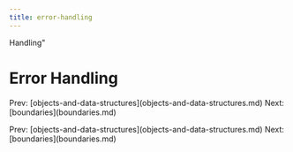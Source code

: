 ```yaml
---
title: error-handling
---
```


Handling\"

# Error Handling

Prev:
\[objects-and-data-structures](objects-and-data-structures.md)
Next: \[boundaries](boundaries.md)

Prev:
\[objects-and-data-structures](objects-and-data-structures.md)
Next: \[boundaries](boundaries.md)
